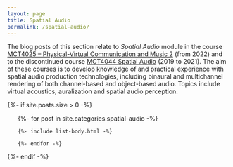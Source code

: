 ```yaml
---
layout: page
title: Spatial Audio
permalink: /spatial-audio/
---
```


The blog posts of this section relate to *Spatial Audio* module in the course [MCT4025 – Physical-Virtual Communication and Music 2](https://www.uio.no/studier/emner/hf/imv/MCT4025/) (from 2022) and to the discontinued course [MCT4044 Spatial Audio](https://web.archive.org/web/20210420220955/https://www.ntnu.edu/studies/courses/MCT4044) (2019 to 2021). The aim of these courses is to develop knowledge of and practical experience with spatial audio production technologies, including binaural and multichannel rendering of both channel-based and object-based audio. Topics include virtual acoustics, auralization and spatial audio perception.

{%- if site.posts.size > 0 -%}

  <!-- <h2 class="post-list-heading">{{ page.list_title | default: "Posts" }}</h2> -->
  <ul class="post-list">
    {%- for post in site.categories.spatial-audio -%}

    {%- include list-body.html -%}

    {%- endfor -%}

  </ul>
  {%- endif -%}
